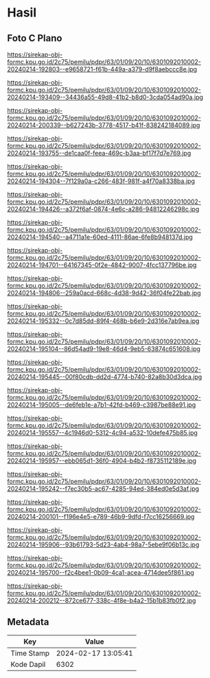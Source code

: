 # Hasil

## Foto C Plano

https://sirekap-obj-formc.kpu.go.id/2c75/pemilu/pdpr/63/01/09/20/10/6301092010002-20240214-192803--e9658721-f61b-449a-a379-d9f8aebccc8e.jpg

https://sirekap-obj-formc.kpu.go.id/2c75/pemilu/pdpr/63/01/09/20/10/6301092010002-20240214-193409--34436a55-49d8-41b2-b8d0-3cda054ad90a.jpg

https://sirekap-obj-formc.kpu.go.id/2c75/pemilu/pdpr/63/01/09/20/10/6301092010002-20240214-200339--b627243b-3778-4517-b41f-838242184089.jpg

https://sirekap-obj-formc.kpu.go.id/2c75/pemilu/pdpr/63/01/09/20/10/6301092010002-20240214-193755--de1caa0f-feea-469c-b3aa-bf17f7d7e769.jpg

https://sirekap-obj-formc.kpu.go.id/2c75/pemilu/pdpr/63/01/09/20/10/6301092010002-20240214-194304--7f129a0a-c266-483f-981f-a4f70a8338ba.jpg

https://sirekap-obj-formc.kpu.go.id/2c75/pemilu/pdpr/63/01/09/20/10/6301092010002-20240214-194426--a372f6af-0874-4e6c-a286-94812246298c.jpg

https://sirekap-obj-formc.kpu.go.id/2c75/pemilu/pdpr/63/01/09/20/10/6301092010002-20240214-194540--a4711a1e-60ed-4111-86ae-6fe8b948137d.jpg

https://sirekap-obj-formc.kpu.go.id/2c75/pemilu/pdpr/63/01/09/20/10/6301092010002-20240214-194701--64167345-0f2e-4842-9007-4fcc137796be.jpg

https://sirekap-obj-formc.kpu.go.id/2c75/pemilu/pdpr/63/01/09/20/10/6301092010002-20240214-194806--259a0acd-668c-4d38-9d42-36f04fe22bab.jpg

https://sirekap-obj-formc.kpu.go.id/2c75/pemilu/pdpr/63/01/09/20/10/6301092010002-20240214-195332--0c7d85dd-89f4-468b-b6e9-2d316e7ab9ea.jpg

https://sirekap-obj-formc.kpu.go.id/2c75/pemilu/pdpr/63/01/09/20/10/6301092010002-20240214-195104--86d54ad9-19e8-46d4-9eb5-63874c651608.jpg

https://sirekap-obj-formc.kpu.go.id/2c75/pemilu/pdpr/63/01/09/20/10/6301092010002-20240214-195445--00f80cdb-dd2d-4774-b740-82a8b30d3dca.jpg

https://sirekap-obj-formc.kpu.go.id/2c75/pemilu/pdpr/63/01/09/20/10/6301092010002-20240214-195005--de6feb1e-a7b1-42fd-b469-c3987be88e91.jpg

https://sirekap-obj-formc.kpu.go.id/2c75/pemilu/pdpr/63/01/09/20/10/6301092010002-20240214-195557--4c1946d0-5312-4c94-a532-10defe475b85.jpg

https://sirekap-obj-formc.kpu.go.id/2c75/pemilu/pdpr/63/01/09/20/10/6301092010002-20240214-195957--ebb065d1-36f0-4904-b4b2-f8735112189e.jpg

https://sirekap-obj-formc.kpu.go.id/2c75/pemilu/pdpr/63/01/09/20/10/6301092010002-20240214-195242--f7ec30b5-ac67-4285-94ed-384ed0e5d3af.jpg

https://sirekap-obj-formc.kpu.go.id/2c75/pemilu/pdpr/63/01/09/20/10/6301092010002-20240214-200101--f196e4e5-e789-46b9-9dfd-f7cc16256669.jpg

https://sirekap-obj-formc.kpu.go.id/2c75/pemilu/pdpr/63/01/09/20/10/6301092010002-20240214-195906--93b61793-5d23-4ab4-98a7-5ebe9f06b13c.jpg

https://sirekap-obj-formc.kpu.go.id/2c75/pemilu/pdpr/63/01/09/20/10/6301092010002-20240214-195700--f2c4bee1-0b09-4ca1-acea-4714dee5f861.jpg

https://sirekap-obj-formc.kpu.go.id/2c75/pemilu/pdpr/63/01/09/20/10/6301092010002-20240214-200212--872ce677-338c-4f8e-b4a2-15b1b83fb0f2.jpg


## Metadata

| Key        | Value               |
| ---------- | ------------------- |
| Time Stamp | 2024-02-17 13:05:41 |
| Kode Dapil | 6302                |



